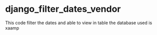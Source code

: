 # django_filter_dates_vendor

This code filter the dates and able to view in table the database used is xaamp
